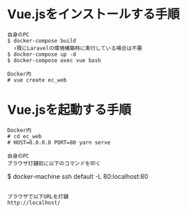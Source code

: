 # Vue.jsをインストールする手順
```
自身のPC
$ docker-compose build
  ↑既にLaravelの環境構築時に実行している場合は不要
$ docker-compose up -d
$ docker-compose exec vue bash

Docker内
# vue create ec_web
```

# Vue.jsを起動する手順
```
Docker内
# cd ec_web
# HOST=0.0.0.0 PORT=80 yarn serve

自身のPC
ブラウザ打鍵前に以下のコマンドを叩く
```
$ docker-machine ssh default -L 80:localhost:80
```

ブラウザで以下URLを打鍵
http://localhost/
```
